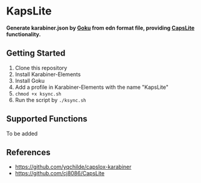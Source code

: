 # KapsLite

**Generate karabiner.json by [Goku](https://github.com/yqrashawn/GokuRakuJoudo) from edn format file, providing [CapsLite](https://github.com/cj8086/CapsLite) functionality.**

## Getting Started
1. Clone this repository
2. Install Karabiner-Elements
3. Install Goku
4. Add a profile in Karabiner-Elements with the name "KapsLite"
5. `chmod +x ksync.sh`
6. Run the script by `./ksync.sh`

## Supported Functions
To be added

## References
- https://github.com/yqchilde/capslox-karabiner
- https://github.com/cj8086/CapsLite